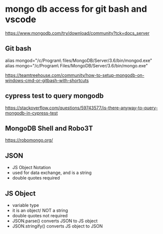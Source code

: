 # mongo db access for git bash and vscode

https://www.mongodb.com/try/download/community?tck=docs_server

## Git bash

alias mongod="/c/Program\ files/MongoDB/Server/3.6/bin/mongod.exe"
alias mongo="/c/Program\ Files/MongoDB/Server/3.6/bin/mongo.exe"

https://teamtreehouse.com/community/how-to-setup-mongodb-on-windows-cmd-or-gitbash-with-shortcuts

## cypress test to query mongodb

https://stackoverflow.com/questions/59743577/is-there-anyway-to-query-mongodb-in-cypress-test

## MongoDB Shell and Robo3T

https://robomongo.org/

## JSON

- JS Object Notation
- used for data exchange, and is a string
- double quotes required

## JS Object

- variable type
- it is an object/ NOT a string
- double quotes not required
- JSON.parse() converts JSON to JS object
- JSON.stringify() converts JS object to JSON
